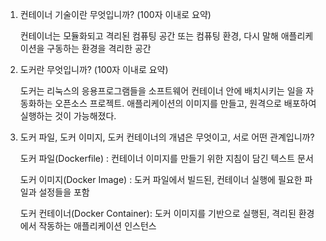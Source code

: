 1. 컨테이너 기술이란 무엇입니까? (100자 이내로 요약)
   
   컨테이너는 모듈화되고 격리된 컴퓨팅 공간 또는 컴퓨팅 환경, 다시 말해 애플리케이션을 구동하는 환경을 격리한 공간

2. 도커란 무엇입니까? (100자 이내로 요약)
   
   도커는 리눅스의 응용프로그램들을 소프트웨어 컨테이너 안에 배치시키는 일을 자동화하는 오픈소스 프로젝트.  애플리케이션의 이미지를 만들고, 원격으로 배포하여 실행하는 것이 가능해졌다.

3. 도커 파일, 도커 이미지, 도커 컨테이너의 개념은 무엇이고, 서로 어떤 관계입니까?
   
   도커 파일(Dockerfile) : 컨테이너 이미지를 만들기 위한 지침이 담긴 텍스트 문서
   
   도커 이미지(Docker Image) : 도커 파일에서 빌드된, 컨테이너 실행에 필요한 파일과 설정들을 포함
   
   도커 컨테이너(Docker Container): 도커 이미지를 기반으로 실행된, 격리된 환경에서 작동하는 애플리케이션 인스턴스
